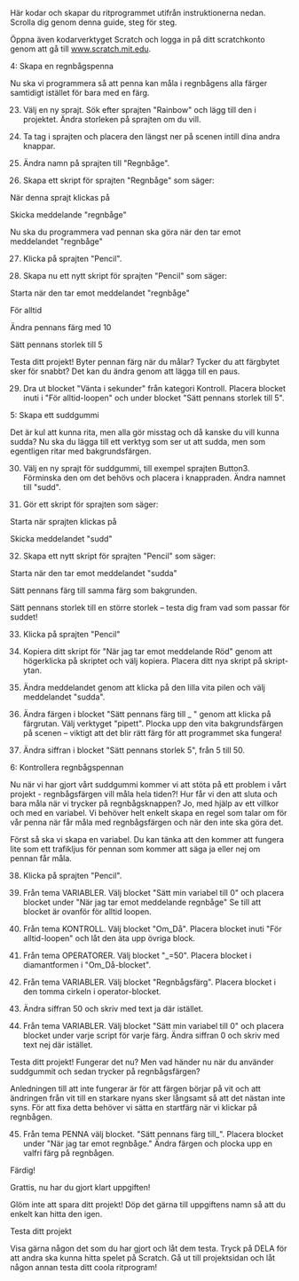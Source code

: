 Här kodar och skapar du ritprogrammet utifrån instruktionerna nedan. Scrolla dig genom denna guide, steg för steg.  

Öppna även kodarverktyget Scratch och logga in på ditt scratchkonto genom att gå till www.scratch.mit.edu. 

  

4: Skapa en regnbågspenna 

Nu ska vi programmera så att penna kan måla i regnbågens alla färger samtidigt istället för bara med en färg.   

23. Välj en ny sprajt. Sök efter sprajten "Rainbow" och lägg till den i projektet. Ändra storleken på sprajten om du vill.  

24. Ta tag i sprajten och placera den längst ner på scenen intill dina andra knappar.  

25. Ändra namn på sprajten till "Regnbåge".  

26. Skapa ett skript för sprajten "Regnbåge" som säger:  

När denna sprajt klickas på  

Skicka meddelande "regnbåge"  

Nu ska du programmera vad pennan ska göra när den tar emot meddelandet "regnbåge"  

27. Klicka på sprajten "Pencil".   

28. Skapa nu ett nytt skript för sprajten "Pencil" som säger:  

Starta när den tar emot meddelandet "regnbåge"  

För alltid  

Ändra pennans färg med 10  

Sätt pennans storlek till 5  

Testa ditt projekt! Byter pennan färg när du målar? Tycker du att färgbytet sker för snabbt? Det kan du ändra genom att lägga till en paus.  

29. Dra ut blocket "Vänta i sekunder" från kategori Kontroll. Placera blocket inuti i "För alltid-loopen" och under blocket "Sätt pennans storlek till 5".  

  

5: Skapa ett suddgummi 

Det är kul att kunna rita, men alla gör misstag och då kanske du vill kunna sudda? Nu ska du lägga till ett verktyg som ser ut att sudda, men som egentligen ritar med bakgrundsfärgen.   

30. Välj en ny sprajt för suddgummi, till exempel sprajten Button3. Förminska den om det behövs och placera i knappraden. Ändra namnet till "sudd".  

31. Gör ett skript för sprajten som säger:  

Starta när sprajten klickas på 

Skicka meddelandet "sudd"   
 
 

32. Skapa ett nytt skript för sprajten "Pencil" som säger:  

Starta när den tar emot meddelandet "sudda"  

Sätt pennans färg till samma färg som bakgrunden.  

Sätt pennans storlek till en större storlek – testa dig fram vad som passar för suddet!   

33. Klicka på sprajten "Pencil"  

34. Kopiera ditt skript för "När jag tar emot meddelande Röd" genom att högerklicka på skriptet och välj kopiera. Placera ditt nya skript på skript-ytan.  

35. Ändra meddelandet genom att klicka på den lilla vita pilen och välj meddelandet "sudda". 

36. Ändra färgen i blocket "Sätt pennans färg till _ " genom att klicka på färgrutan. Välj verktyget "pipett". Plocka upp den vita bakgrundsfärgen på scenen – viktigt att det blir rätt färg för att programmet ska fungera!  

37. Ändra siffran i blocket "Sätt pennans storlek 5", från 5 till 50.  

  

6: Kontrollera regnbågspennan 

Nu när vi har gjort vårt suddgummi kommer vi att stöta på ett problem i vårt projekt - regnbågsfärgen vill måla hela tiden?! Hur får vi den att sluta och bara måla när vi trycker på regnbågsknappen? Jo, med hjälp av ett villkor och med en variabel. Vi behöver helt enkelt skapa en regel som talar om för vår penna när får måla med regnbågsfärgen och när den inte ska göra det.   

Först så ska vi skapa en variabel. Du kan tänka att den kommer att fungera lite som ett trafikljus för pennan som kommer att säga ja eller nej om pennan får måla.  

38. Klicka på sprajten "Pencil".  

39. Från tema VARIABLER. Välj blocket "Sätt min variabel till 0" och placera blocket under "När jag tar emot meddelande regnbåge" Se till att blocket är ovanför för alltid loopen. 

40. Från tema KONTROLL. Välj blocket "Om_Då". Placera blocket inuti "För alltid-loopen" och låt den äta upp övriga block. 

41. Från tema OPERATORER. Välj blocket "_=50". Placera blocket i diamantformen i "Om_Då-blocket". 

42. Från tema VARIABLER. Välj blocket "Regnbågsfärg". Placera blocket i den tomma cirkeln i operator-blocket. 

43. Ändra siffran 50 och skriv med text ja där istället.  

44. Från tema VARIABLER. Välj blocket "Sätt min variabel till 0" och placera blocket under varje script för varje färg. Ändra siffran 0 och skriv med text nej där istället.   

Testa ditt projekt! Fungerar det nu? Men vad händer nu när du använder suddgummit och sedan trycker på regnbågsfärgen?  

Anledningen till att inte fungerar är för att färgen börjar på vit och att ändringen från vit till en starkare nyans sker långsamt så att det nästan inte syns. För att fixa detta behöver vi sätta en startfärg när vi klickar på regnbågen.   

45. Från tema PENNA välj blocket. "Sätt pennans färg till_". Placera blocket under "När jag tar emot regnbåge." Ändra färgen och plocka upp en valfri färg på regnbågen.  

  

Färdig!  

Grattis, nu har du gjort klart uppgiften!  

Glöm inte att spara ditt projekt! Döp det gärna till uppgiftens namn så att du enkelt kan hitta den igen.  

Testa ditt projekt  

Visa gärna någon det som du har gjort och låt dem testa. Tryck på DELA för att andra ska kunna hitta spelet på Scratch. Gå ut till projektsidan och låt någon annan testa ditt coola ritprogram! 